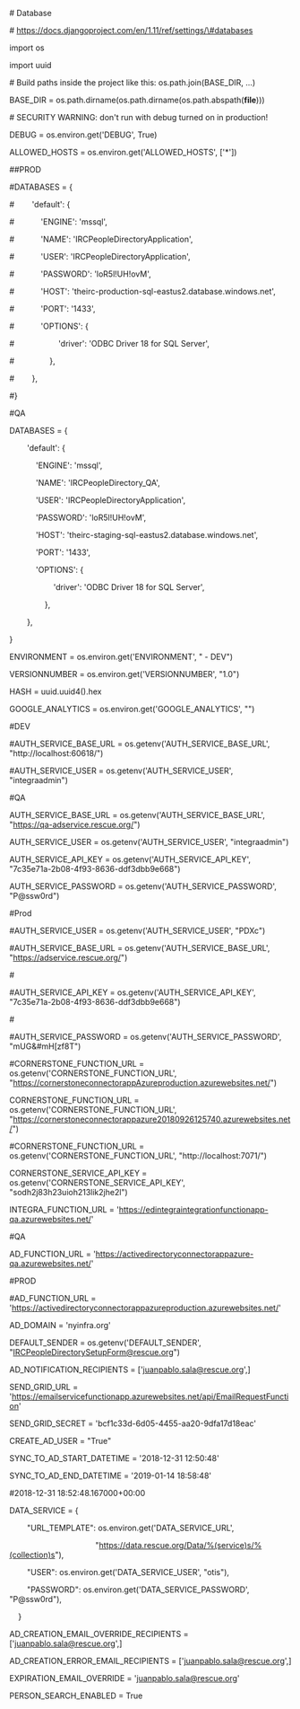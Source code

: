 \# Database

\# https://docs.djangoproject.com/en/1.11/ref/settings/\#databases

import os

import uuid

\# Build paths inside the project like this: os.path.join(BASE_DIR, ...)

BASE_DIR = os.path.dirname(os.path.dirname(os.path.abspath(__file__)))

  
  

\# SECURITY WARNING: don't run with debug turned on in production!

DEBUG = os.environ.get('DEBUG', True)

  

ALLOWED_HOSTS = os.environ.get('ALLOWED_HOSTS', ['*'])

  

\#\#PROD

\#DATABASES = {

\#        'default': {

\#            'ENGINE': 'mssql',

\#            'NAME': 'IRCPeopleDirectoryApplication',

\#            'USER': 'IRCPeopleDirectoryApplication',

\#            'PASSWORD': 'loR5l!UH!ovM',

\#            'HOST': 'theirc-production-sql-eastus2.database.windows.net',

\#            'PORT': '1433',

\#            'OPTIONS': {

\#                    'driver': 'ODBC Driver 18 for SQL Server',

\#                },

\#        },

\#}

  

\#QA

DATABASES = {

        'default': {

            'ENGINE': 'mssql',

            'NAME': 'IRCPeopleDirectory_QA',

            'USER': 'IRCPeopleDirectoryApplication',

            'PASSWORD': 'loR5l!UH!ovM',

            'HOST': 'theirc-staging-sql-eastus2.database.windows.net',

            'PORT': '1433',

            'OPTIONS': {

                    'driver': 'ODBC Driver 18 for SQL Server',

                },

        },

}

  

ENVIRONMENT = os.environ.get('ENVIRONMENT', " - DEV")

  

VERSIONNUMBER = os.environ.get('VERSIONNUMBER', "1.0")

  

HASH = uuid.uuid4().hex

  

GOOGLE_ANALYTICS = os.environ.get('GOOGLE_ANALYTICS', "")

  
  
  

\#DEV

\#AUTH_SERVICE_BASE_URL = os.getenv('AUTH_SERVICE_BASE_URL', "http://localhost:60618/")

\#AUTH_SERVICE_USER = os.getenv('AUTH_SERVICE_USER', "integraadmin")

  

\#QA

AUTH_SERVICE_BASE_URL = os.getenv('AUTH_SERVICE_BASE_URL', "https://qa-adservice.rescue.org/")

AUTH_SERVICE_USER = os.getenv('AUTH_SERVICE_USER', "integraadmin")

AUTH_SERVICE_API_KEY = os.getenv('AUTH_SERVICE_API_KEY', "7c35e71a-2b08-4f93-8636-ddf3dbb9e668")

AUTH_SERVICE_PASSWORD = os.getenv('AUTH_SERVICE_PASSWORD', "P@ssw0rd")

  

\#Prod

\#AUTH_SERVICE_USER = os.getenv('AUTH_SERVICE_USER', "PDXc")

\#AUTH_SERVICE_BASE_URL = os.getenv('AUTH_SERVICE_BASE_URL', "https://adservice.rescue.org/")

\#

\#AUTH_SERVICE_API_KEY = os.getenv('AUTH_SERVICE_API_KEY', "7c35e71a-2b08-4f93-8636-ddf3dbb9e668")

\#

\#AUTH_SERVICE_PASSWORD = os.getenv('AUTH_SERVICE_PASSWORD', "mUG&\#mH[zf8T")

  
  

\#CORNERSTONE_FUNCTION_URL = os.getenv('CORNERSTONE_FUNCTION_URL', "https://cornerstoneconnectorappAzureproduction.azurewebsites.net/")

CORNERSTONE_FUNCTION_URL = os.getenv('CORNERSTONE_FUNCTION_URL', "https://cornerstoneconnectorappazure20180926125740.azurewebsites.net/")

\#CORNERSTONE_FUNCTION_URL = os.getenv('CORNERSTONE_FUNCTION_URL', "http://localhost:7071/")

CORNERSTONE_SERVICE_API_KEY = os.getenv('CORNERSTONE_SERVICE_API_KEY', "sodh2j83h23uioh213lik2jhe2l")

  

INTEGRA_FUNCTION_URL = 'https://edintegraintegrationfunctionapp-qa.azurewebsites.net/'

  

\#QA

AD_FUNCTION_URL = 'https://activedirectoryconnectorappazure-qa.azurewebsites.net/'

  

\#PROD

\#AD_FUNCTION_URL = 'https://activedirectoryconnectorappazureproduction.azurewebsites.net/'

  

AD_DOMAIN = 'nyinfra.org'

  

DEFAULT_SENDER = os.getenv('DEFAULT_SENDER', "IRCPeopleDirectorySetupForm@rescue.org")

AD_NOTIFICATION_RECIPIENTS = ['juanpablo.sala@rescue.org',]

SEND_GRID_URL = 'https://emailservicefunctionapp.azurewebsites.net/api/EmailRequestFunction'

SEND_GRID_SECRET = 'bcf1c33d-6d05-4455-aa20-9dfa17d18eac'

  

CREATE_AD_USER = "True"

  

SYNC_TO_AD_START_DATETIME = '2018-12-31 12:50:48'

SYNC_TO_AD_END_DATETIME = '2019-01-14 18:58:48'

  

\#2018-12-31 18:52:48.167000+00:00

  

DATA_SERVICE = {

        "URL_TEMPLATE": os.environ.get('DATA_SERVICE_URL',

                                       "https://data.rescue.org/Data/%(service)s/%(collection)s"),

        "USER": os.environ.get('DATA_SERVICE_USER', "otis"),

        "PASSWORD": os.environ.get('DATA_SERVICE_PASSWORD', "P@ssw0rd"),

    }

  

AD_CREATION_EMAIL_OVERRIDE_RECIPIENTS = ['juanpablo.sala@rescue.org',]

AD_CREATION_ERROR_EMAIL_RECIPIENTS = ['juanpablo.sala@rescue.org',]

  

EXPIRATION_EMAIL_OVERRIDE = 'juanpablo.sala@rescue.org'

  

PERSON_SEARCH_ENABLED = True
